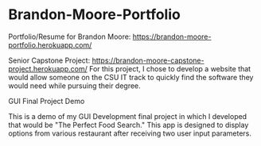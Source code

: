 # Brandon-Moore-Portfolio
Portfolio/Resume for Brandon Moore: 
https://brandon-moore-portfolio.herokuapp.com/

Senior Capstone Project:
https://brandon-moore-capstone-project.herokuapp.com/
For this project, I chose to develop a website that would allow someone on the CSU IT track to quickly find the software they would need while pursuing their degree.


GUI Final Project Demo

This is a demo of my GUI Development final project in which I developed that would be "The Perfect Food Search." This app is designed to display options from various restaurant after receiving two user input parameters.
